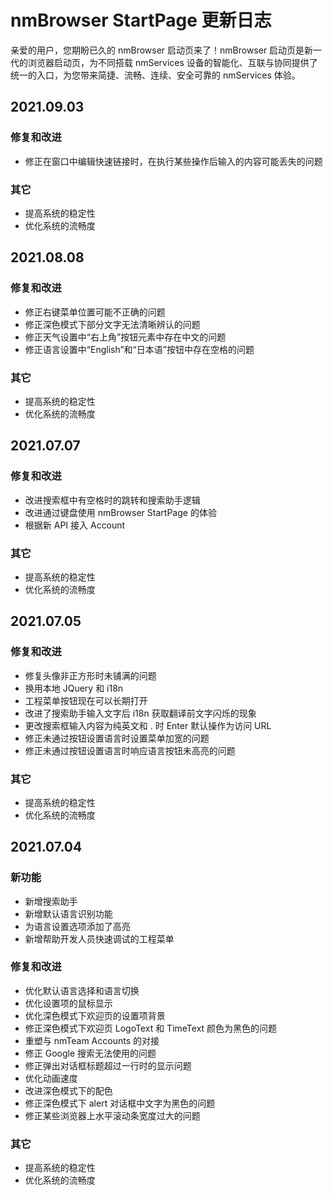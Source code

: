 # nmBrowser StartPage 更新日志

亲爱的用户，您期盼已久的 nmBrowser 启动页来了！nmBrowser 启动页是新一代的浏览器启动页，为不同搭载 nmServices 设备的智能化、互联与协同提供了统一的入口，为您带来简捷、流畅、连续、安全可靠的 nmServices 体验。  

## 2021.09.03
### 修复和改进
- 修正在窗口中编辑快速链接时，在执行某些操作后输入的内容可能丢失的问题

### 其它
- 提高系统的稳定性  
- 优化系统的流畅度  

## 2021.08.08
### 修复和改进
- 修正右键菜单位置可能不正确的问题
- 修正深色模式下部分文字无法清晰辨认的问题
- 修正天气设置中“右上角”按钮元素中存在中文的问题
- 修正语言设置中“English”和“日本语”按钮中存在空格的问题

### 其它
- 提高系统的稳定性  
- 优化系统的流畅度  

## 2021.07.07
### 修复和改进
- 改进搜索框中有空格时的跳转和搜索助手逻辑
- 改进通过键盘使用 nmBrowser StartPage 的体验
- 根据新 API 接入 Account

### 其它
- 提高系统的稳定性  
- 优化系统的流畅度  

## 2021.07.05
### 修复和改进
- 修复头像非正方形时未铺满的问题
- 换用本地 JQuery 和 i18n 
- 工程菜单按钮现在可以长期打开
- 改进了搜索助手输入文字后 i18n 获取翻译前文字闪烁的现象
- 更改搜索框输入内容为纯英文和 . 时 Enter 默认操作为访问 URL
- 修正未通过按钮设置语言时设置菜单加宽的问题
- 修正未通过按钮设置语言时响应语言按钮未高亮的问题

### 其它
- 提高系统的稳定性  
- 优化系统的流畅度  

## 2021.07.04
### 新功能
- 新增搜索助手
- 新增默认语言识别功能
- 为语言设置选项添加了高亮
- 新增帮助开发人员快速调试的工程菜单

### 修复和改进
- 优化默认语言选择和语言切换
- 优化设置项的鼠标显示
- 优化深色模式下欢迎页的设置项背景
- 修正深色模式下欢迎页 LogoText 和 TimeText 颜色为黑色的问题
- 重塑与 nmTeam Accounts 的对接
- 修正 Google 搜索无法使用的问题
- 修正弹出对话框标题超过一行时的显示问题
- 优化动画速度
- 改进深色模式下的配色
- 修正深色模式下 alert 对话框中文字为黑色的问题
- 修正某些浏览器上水平滚动条宽度过大的问题

### 其它
- 提高系统的稳定性  
- 优化系统的流畅度  